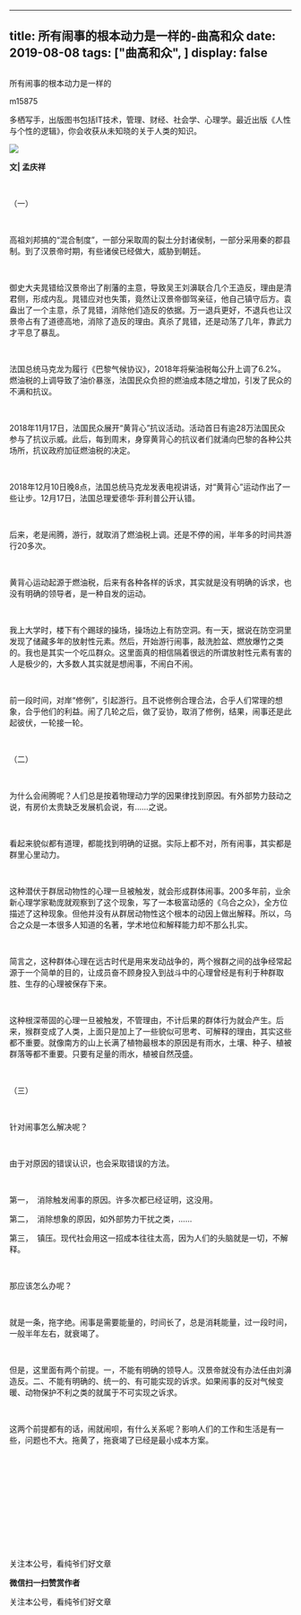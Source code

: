 
---
title:   所有闹事的根本动力是一样的-曲高和众
date: 2019-08-08
tags: ["曲高和众", ]
display: false
---


## 



所有闹事的根本动力是一样的




m15875




多栖写手，出版图书包括IT技术，管理、财经、社会学、心理学。最近出版《人性与个性的逻辑》，你会收获从未知晓的关于人类的知识。


<img class="rich_pages" data-ratio="0.665625" data-s="300,640" src="https://mmbiz.qpic.cn/mmbiz_jpg/fxGMiaL5Zj1gk1occ9pBt4FSNvoicrS5kHg9r8iawWS3Q4IsQFYlZzySicyDbsVlWSmWKkfm3LUhZ6keYlQFGfyVeQ/640?wx_fmt=jpeg" data-type="jpeg" data-w="640" style=""/>

**文| 孟庆祥**



&nbsp;

（一）

&nbsp;

高祖刘邦搞的“混合制度”，一部分采取周的裂土分封诸侯制，一部分采用秦的郡县制。到了汉景帝时期，有些诸侯已经做大，威胁到朝廷。

&nbsp;

御史大夫晁错给汉景帝出了削藩的主意，导致吴王刘濞联合几个王造反，理由是清君侧，形成内乱。晁错应对也失策，竟然让汉景帝御驾亲征，他自己镇守后方。袁盎出了一个主意，杀了晁错，消除他们造反的依据。万一退兵更好，不退兵也让汉景帝占有了道德高地，消除了造反的理由。真杀了晁错，还是动荡了几年，靠武力才平息了暴乱。

&nbsp;

法国总统马克龙为履行《巴黎气候协议》，2018年将柴油税每公升上调了6.2%。燃油税的上调导致了油价暴涨，法国民众负担的燃油成本随之增加，引发了民众的不满和抗议。

&nbsp;

2018年11月17日，法国民众展开“黄背心”抗议活动。活动首日有逾28万法国民众参与了抗议示威。此后，每到周末，身穿黄背心的抗议者们就涌向巴黎的各种公共场所，抗议政府加征燃油税的决定。

&nbsp;

2018年12月10日晚8点，法国总统马克龙发表电视讲话，对“黄背心”运动作出了一些让步。12月17日，法国总理爱德华·菲利普公开认错。

&nbsp;

后来，老是闹腾，游行，就取消了燃油税上调。还是不停的闹，半年多的时间共游行20多次。

&nbsp;

黄背心运动起源于燃油税，后来有各种各样的诉求，其实就是没有明确的诉求，也没有明确的领导者，是一种自发的运动。

&nbsp;

我上大学时，楼下有个踢球的操场，操场边上有防空洞。有一天，据说在防空洞里发现了储藏多年的放射性元素。然后，开始游行闹事，敲洗脸盆、燃放爆竹之类的。我也是其实一个吃瓜群众。这里面真的相信隔着很远的所谓放射性元素有害的人是极少的，大多数人其实就是想闹事，不闹白不闹。

&nbsp;

前一段时间，对岸“修例”，引起游行。且不说修例合理合法，合乎人们常理的想象，合乎他们的利益。闹了几轮之后，做了妥协，取消了修例，结果，闹事还是此起彼伏，一轮接一轮。

&nbsp;

（二）

&nbsp;

为什么会闹腾呢？人们总是按着物理动力学的因果律找到原因。有外部势力鼓动之说，有房价太贵缺乏发展机会说，有……之说。

&nbsp;

看起来貌似都有道理，都能找到明确的证据。实际上都不对，所有闹事，其实都是群里心里动力。

&nbsp;

这种潜伏于群居动物性的心理一旦被触发，就会形成群体闹事。200多年前，业余新心理学家勒庞就观察到了这个现象，写了一本极富动感的《乌合之众》，全方位描述了这种现象。但他并没有从群居动物性这个根本的动因上做出解释。所以，乌合之众是一本很多人知道的名著，学术地位和解释能力却不那么扎实。

&nbsp;

简言之，这种群体心理在远古时代是用来发动战争的，两个猴群之间的战争经常起源于一个简单的目的，让成员奋不顾身投入到战斗中的心理曾经是有利于种群取胜、生存的心理被保存下来。

&nbsp;

这种根深蒂固的心理一旦被触发，不管理由，不计后果的群体行为就会产生。后来，猴群变成了人类，上面只是加上了一些貌似可思考、可解释的理由，其实这些都不重要。就像南方的山上长满了植物最根本的原因是有雨水，土壤、种子、植被群落等都不重要。只要有足量的雨水，植被自然茂盛。

&nbsp;

（三）

&nbsp;

针对闹事怎么解决呢？

&nbsp;

由于对原因的错误认识，也会采取错误的方法。

&nbsp;

第一，&nbsp;&nbsp;消除触发闹事的原因。许多次都已经证明，这没用。

第二，&nbsp;&nbsp;消除想象的原因，如外部势力干扰之类，……

第三，&nbsp;&nbsp;镇压。现代社会用这一招成本往往太高，因为人们的头脑就是一切，不解释。

&nbsp;

那应该怎么办呢？

&nbsp;

就是一条，拖字绝。闹事是需要能量的，时间长了，总是消耗能量，过一段时间，一般半年左右，就衰竭了。

&nbsp;

但是，这里面有两个前提。一，不能有明确的领导人。汉景帝就没有办法任由刘濞造反。二、不能有明确的、统一的、有可能实现的诉求。如果闹事的反对气候变暖、动物保护不利之类的就属于不可实现之诉求。

&nbsp;

这两个前提都有的话，闹就闹呗，有什么关系呢？影响人们的工作和生活是有一些，问题也不大。拖黄了，拖衰竭了已经是最小成本方案。

&nbsp;

&nbsp;

&nbsp;

&nbsp;

&nbsp;

&nbsp;

关注本公号，看纯爷们好文章


**微信扫一扫赞赏作者**






关注本公号，看纯爷们好文章








